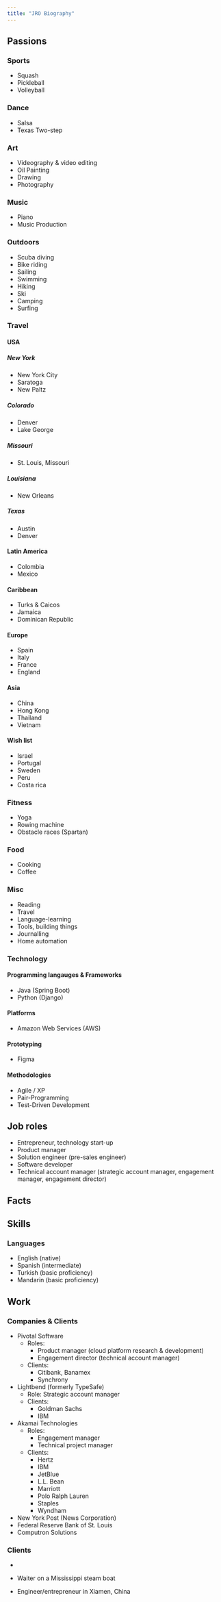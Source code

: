 ```yaml
---
title: "JRO Biography"
---
```



## Passions
### Sports
- Squash
- Pickleball
- Volleyball

### Dance
- Salsa
- Texas Two-step

### Art
- Videography & video editing
- Oil Painting
- Drawing
- Photography

### Music
- Piano
- Music Production

### Outdoors
- Scuba diving
- Bike riding
- Sailing
- Swimming
- Hiking
- Ski
- Camping
- Surfing



### Travel

#### USA
##### New York
- New York City
- Saratoga
- New Paltz 

##### Colorado
- Denver
- Lake George

##### Missouri
- St. Louis, Missouri

##### Louisiana
- New Orleans

##### Texas
- Austin
- Denver

#### Latin America
- Colombia
- Mexico

#### Caribbean
- Turks & Caicos
- Jamaica
- Dominican Republic

#### Europe
- Spain
- Italy
- France
- England

#### Asia
- China
- Hong Kong
- Thailand
- Vietnam

#### Wish list
- Israel
- Portugal
- Sweden
- Peru
- Costa rica



### Fitness
- Yoga
- Rowing machine
- Obstacle races (Spartan)


### Food
- Cooking
- Coffee

### Misc
- Reading
- Travel
- Language-learning
- Tools, building things
- Journalling
- Home automation


### Technology
#### Programming langauges & Frameworks
- Java (Spring Boot)
- Python (Django)

#### Platforms
- Amazon Web Services (AWS)

#### Prototyping
- Figma

#### Methodologies
- Agile / XP
- Pair-Programming
- Test-Driven Development


## Job roles
- Entrepreneur, technology start-up
- Product manager
- Solution engineer (pre-sales engineer)
- Software developer
- Technical account manager (strategic account manager, engagement manager, engagement director)





## Facts

## Skills

### Languages
- English (native)
- Spanish (intermediate)
- Turkish (basic proficiency)
- Mandarin (basic proficiency)




## Work
### Companies & Clients
- Pivotal Software
    - Roles:
        - Product manager (cloud platform research & development)
        - Engagement director (technical account manager)
    - Clients:
        - Citibank, Banamex
        - Synchrony
- Lightbend (formerly TypeSafe)
    - Role: Strategic account manager
    - Clients:
        - Goldman Sachs 
        - IBM
- Akamai Technologies
    - Roles:
        - Engagement manager 
        - Technical project manager
    - Clients:
        - Hertz
        - IBM
        - JetBlue
        - L.L. Bean
        - Marriott
        - Polo Ralph Lauren
        - Staples
        - Wyndham
- New York Post (News Corporation)
- Federal Reserve Bank of St. Louis
- Computron Solutions

### Clients




- 


- Waiter on a Mississippi steam boat
- Engineer/entrepreneur in Xiamen, China